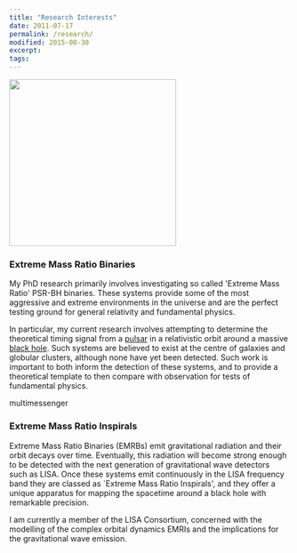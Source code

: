 ```yaml
---
title: "Research Interests"
date: 2011-07-17
permalink: /research/
modified: 2015-08-30
excerpt:
tags:
---
```

<img HEIGHT = "300" WIDTH="300"  src="http://tomkimpson.com/images/Optimized-rt1-2.png" align="centre">

### Extreme Mass Ratio Binaries
My PhD research primarily involves investigating so called 'Extreme Mass Ratio' PSR-BH binaries. These systems provide some of the most aggressive and extreme environments in the universe and are the perfect testing ground for general relativity and fundamental physics.

In particular, my current research involves attempting to determine the theoretical timing signal from a [pulsar](https://www.youtube.com/watch?v=gjLk_72V9Bw) in a relativistic orbit around a massive [black hole](https://www.youtube.com/watch?v=e-P5IFTqB98). Such systems are believed to exist at the centre of galaxies and globular clusters, although none have yet been detected. Such work is important to both inform the detection of these systems, and to provide a theoretical template to then compare with observation for tests of fundamental physics.

multimessenger

### Extreme Mass Ratio Inspirals

Extreme Mass Ratio Binaries (EMRBs) emit gravitational radiation and their orbit decays over time. Eventually, this radiation will become strong enough to be detected with the next generation of gravitational wave detectors such as LISA. Once these systems emit continuously in the LISA frequency band they are classed as `Extreme Mass Ratio Inspirals', and they offer a unique apparatus for mapping the spacetime around a black hole with remarkable precision. 

I am currently a member of the LISA Consortium, concerned with the modelling of the complex orbital dynamics EMRIs and the implications for the gravitational wave emission.


